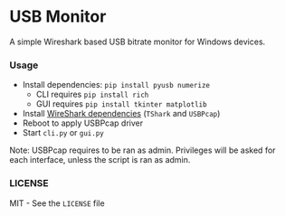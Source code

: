 # USB Monitor

A simple Wireshark based USB bitrate monitor for Windows devices.

### Usage

- Install dependencies: `pip install pyusb numerize`
    - CLI requires `pip install rich`
    - GUI requires `pip install tkinter matplotlib`
- Install [WireShark dependencies](https://www.wireshark.org/download.html) (`TShark` and `USBPcap`)
- Reboot to apply USBPcap driver
- Start `cli.py` or `gui.py`

Note: USBPcap requires to be ran as admin. Privileges will be asked for each interface, unless the script is ran as admin.

### LICENSE

MIT - See the `LICENSE` file